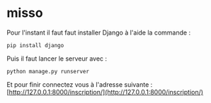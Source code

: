 # misso

Pour l'instant il faut faut installer Django à l'aide la commande :
```
pip install django
```

Puis il faut lancer le serveur avec :
```
python manage.py runserver
```

Et pour finir connectez vous à l'adresse suivante :
[http://127.0.0.1:8000/inscription/](http://127.0.0.1:8000/inscription/)
